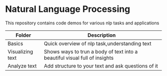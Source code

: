 # Natural Language Processing
This repository contains code demos for various nlp tasks and applications

|Folder|Description
|---|---|
|Basics|Quick overview of nlp task,understanding text|
|Visualizing text|Shows ways to trun a body of text into a beautiful visual full of insights|
|Analyze text|Add structure to your text and ask questions of it|

